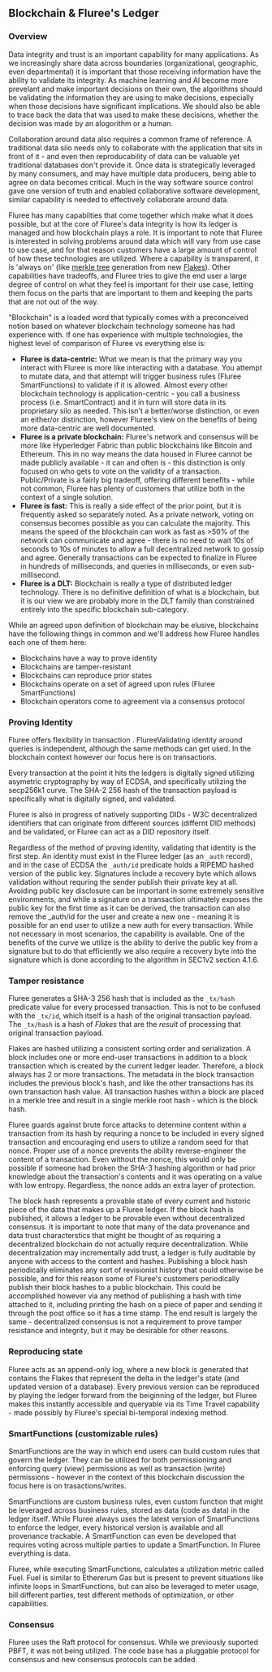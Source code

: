 ## Blockchain & Fluree's Ledger

### Overview   

Data integrity and trust is an important capability for many applications. As we increasingly share data across boundaries (organizational, geographic, even departmental) it is important that those receiving information have the ability to validate its integrity. As machine learning and AI become more prevelant and make important decisions on their own, the algorithms should be validating the information they are using to make decisions, especially when those decisions have significant implications. We should also be able to trace back the data that was used to make these decisions, whether the decision was made by an alogorithm or a human.

Collaboration around data also requires a common frame of reference. A traditional data silo needs only to collaborate with the application that sits in front of it - and even then reproducability of data can be valuable yet traditional databases don't provide it. Once data is strategically leveraged by many consumers, and may have multiple data producers, being able to agree on data becomes critical. Much in the way software source control gave one version of truth and enabled collaborative software development, similar capability is needed to effectively collaborate around data.

Fluree has many capabilties that come together which make what it does possible, but at the core of Fluree's data integrity is how its ledger is managed and how blockchain plays a role. It is important to note that Fluree is interested in solving problems around data which will vary from use case to use case, and for that reason customers have a large amount of control of how these technologies are utilized. Where a capability is transparent, it is 'always on' (like [merkle tree](https://en.wikipedia.org/wiki/Merkle_tree) generation from new [Flakes](/guides/architecture/flakes)). Other capabilities have tradeoffs, and Fluree tries to give the end user a large degree of control on what they feel is important for their use case, letting them focus on the parts that are important to them and keeping the parts that are not out of the way.

"Blockchain" is a loaded word that typically comes with a preconceived notion based on whatever blockchain technology someone has had experience with. If one has experience with multiple technologies, the highest level of comparison of Fluree vs everything else is:
- **Fluree is data-centric:** What we mean is that the primary way you interact with Fluree is more like interacting with a database. You attempt to mutate data, and that attempt will trigger business rules (Fluree SmartFunctions) to validate if it is allowed. Almost every other blockchain technology is application-centric - you call a business process (i.e. SmartContract) and it in turn will store data in its proprietary silo as needed. This isn't a better/worse distinction, or even an either/or distinction, however Fluree's view on the benefits of being more data-centric are well documented.
- **Fluree is a private blockchain:** Fluree's network and consensus will be more like Hyperledger Fabric than public blockchains like Bitcoin and Ethereum. This in no way means the data housed in Fluree cannot be made publicly available - it can and often is - this distinction is only focused on who gets to vote on the validity of a transaction. Public/Private is a fairly big tradeoff, offering different benefits - while not common, Fluree has plenty of customers that utilize both in the context of a single solution.
- **Fluree is fast:** This is really a side effect of the prior point, but it is frequently asked so separately noted. As a private network, voting on consensus becomes possible as you can calculate the majority. This means the speed of the blockchain can work as fast as >50% of the network can communicate and agree - there is no need to wait 10s of seconds to 10s of minutes to allow a full decentralized network to gossip and agree. Generally transactions can be expected to finalize in Fluree in hundreds of milliseconds, and queries in milliseconds, or even sub-millisecond.
- **Fluree is a DLT:** Blockchain is really a type of distributed ledger technology. There is no definitive definition of what is a blockchain, but it is our view we are probably more in the DLT family than constrained entirely into the specific blockchain sub-category.

While an agreed upon definition of blockchain may be elusive, blockchains have the following things in common and we'll address how Fluree handles each one of them here:
- Blockchains have a way to prove identity
- Blockchains are tamper-resistant
- Blockchains can reproduce prior states
- Blockchains operate on a set of agreed upon rules (Fluree SmartFunctions)
- Blockchain operators come to agreement via a consensus protocol


### Proving Identity

Fluree offers flexibility in transaction . FlureeValidating identity around queries is independent, although the same methods can get used. In the blockchain context however our focus here is on transactions.

Every transaction at the point it hits the ledgers is digitally signed utilizing asymetric cryptography by way of ECDSA, and specifically utilizing the secp256k1 curve. The SHA-2 256 hash of the transaction payload is specifically what is digitally signed, and validated.

Fluree is also in progress of natively supporting DIDs - W3C decentralized identifiers that can originate from different sources (differnt DID methods) and be validated, or Fluree can act as a DID repository itself.

Regardless of the method of proving identity, validating that identity is the first step. An identity must exist in the Fluree ledger (as an `_auth` record), and in the case of ECDSA the `_auth/id` predicate holds a RIPEMD hashed version of the public key. Signatures include a recovery byte which allows validation without requring the sender publish their private key at all. Avoiding public key disclosure can be important in some extremely sensitive environments, and while a signature on a transaction ultimately exposes the public key for the first time as it can be derived, the transaction can also remove the _auth/id for the user and create a new one - meaning it is possible for an end user to utilize a new auth for every transaction. While not necessary in most scenarios, the capability is available. One of the benefits of the curve we utilize is the ability to derive the public key from a signature but to do that efficiently we also require a recovery byte into the signature which is done according to the algorithm in SEC1v2 section 4.1.6.


### Tamper resistance

Fluree generates a SHA-3 256 hash that is included as the `_tx/hash` predicate value for every processed transaction. This is not to be confused with the `_tx/id`, which itself is a hash of the original transaction payload. The `_tx/hash` is a hash of *Flakes* that are the *result* of processing that original transaction payload. 

Flakes are hashed utilizing a consistent sorting order and serialization. A block includes one or more end-user transactions in addition to a block transaction which is created by the current ledger leader. Therefore, a block always has 2 or more transactions. The metadata in the block transaction includes the previous block's hash, and like the other transactions has its own transaction hash value. All transaction hashes within a block are placed in a merkle tree and result in a single merkle root hash - which is the block hash.

Fluree guards against brute force attacks to determine content within a transaction from its hash by requring a nonce to be included in every signed transaction and encouraging end users to utilize a random seed for that nonce. Proper use of a nonce prevents the ability reverse-engineer the content of a transaction. Even without the nonce, this would only be possible if someone had broken the SHA-3 hashing algorithm or had prior knowledge about the transaction's contents and it was operating on a value with low entropy. Regardless, the nonce adds an extra layer of protection.

The block hash represents a provable state of every current and historic piece of the data that makes up a Fluree ledger. If the block hash is published, it allows a ledger to be provable even without decentralized consensus. It is important to note that many of the data provenance and data trust characterstics that might be thought of as requiring a decentralized blockchain do not actually require decentralization. While decentralization may incrementally add trust, a ledger is fully auditable by anyone with access to the content and hashes. Publishing a block hash periodically eliminates any sort of revisionist history that could otherwise be possible, and for this reason some of Fluree's customers periodically publish their block hashes to a public blockchain. This could be accomplished however via any method of publishing a hash with time attached to it, including printing the hash on a piece of paper and sending it through the post office so it has a time stamp. The end result is largely the same - decentralized consensus is not a requirement to prove tamper resistance and integrity, but it may be desirable for other reasons.

### Reproducing state

Fluree acts as an append-only log, where a new block is generated that contains the Flakes that represent the delta in the ledger's state (and updated version of a database). Every previous version can be reproduced by playing the ledger forward from the beiginning of the ledger, but Fluree makes this instantly accessible and queryable via its Time Travel capability - made possibly by Fluree's special bi-temporal indexing method.


### SmartFunctions (customizable rules)

SmartFunctions are the way in which end users can build custom rules that govern the ledger. They can be utilized for both permissioning and enforcing query (view) permissions as well as transaction (write) permissions - however in the context of this blockchain discussion the focus here is on trasactions/writes.

SmartFunctions are custom business rules, even custom function that might be leveraged across business rules, stored as data (code as data) in the ledger itself. While Fluree always uses the latest version of SmartFunctions to enforce the ledger, every historical version is available and all provenance trackable. A SmartFunction can even be developed that requires voting across multiple parties to update a SmartFunction. In Fluree everything is data.

Fluree, while executing SmartFunctions, calculates a utilization metric called Fuel. Fuel is similar to Ethererum Gas but is present to prevent situations like infinite loops in SmartFunctions, but can also be leveraged to meter usage, bill different parties, test different methods of optimization, or other capabilities.

### Consensus

Fluree uses the Raft protocol for consensus. While we previously suported PBFT, it was not being utilized. The code base has a pluggable protocol for consensus and new consensus protocols can be added.

